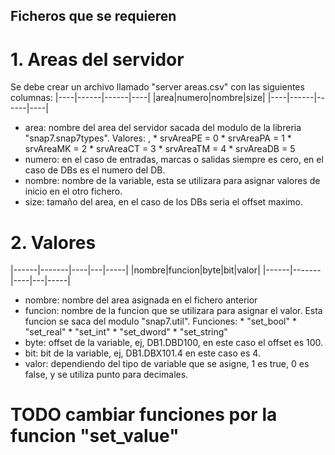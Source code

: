 ## Ficheros que se requieren

# 1. Areas del servidor
Se debe crear un archivo llamado "server areas.csv" con las siguientes columnas:
|----|------|------|----|
|area|numero|nombre|size|
|----|------|------|----|
* area: nombre del area del servidor sacada del modulo de la libreria "snap7.snap7types". Valores: ,
        * srvAreaPE = 0
        * srvAreaPA = 1
        * srvAreaMK = 2
        * srvAreaCT = 3
        * srvAreaTM = 4
        * srvAreaDB = 5
* numero: en el caso de entradas, marcas o salidas siempre es cero, en el caso de DBs es el numero del DB.
* nombre: nombre de la variable, esta se utilizara para asignar valores de inicio en el otro fichero.
 * size: tamaño del area, en el caso de los DBs seria el offset maximo.

# 2. Valores
|------|-------|----|---|-----|
|nombre|funcion|byte|bit|valor|
|------|-------|----|---|-----|
* nombre: nombre del area asignada en el fichero anterior
* funcion: nombre de la funcion que se utilizara para asignar el valor. Esta funcion se saca del modulo "snap7.util". Funciones:
        * "set_bool"
        * "set_real"
        * "set_int"
        * "set_dword"
        * "set_string"
* byte: offset de la variable, ej, DB1.DBD100, en este caso el offset es 100.
* bit: bit de la variable, ej, DB1.DBX101.4 en este caso es 4.
* valor: dependiendo del tipo de variable que se asigne, 1 es true, 0 es false, y se utiliza punto para decimales.




# TODO cambiar funciones por la funcion "set_value"